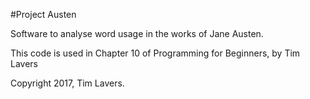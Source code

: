 #Project Austen

Software to analyse word usage in the works of Jane Austen.

This code is used in Chapter 10 of Programming for Beginners,
by Tim Lavers

Copyright 2017, Tim Lavers.
